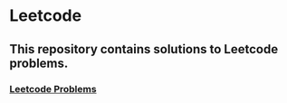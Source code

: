 # Leetcode
## This repository contains solutions to Leetcode problems.
### [Leetcode Problems]( https://leetcode.com/problemset/)
